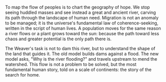 To map the flow of peoples is to chart the geography of hope. We stop seeing huddled masses and see instead a great and ancient river, carving its path through the landscape of human need. Migration is not an anomaly to be managed; it is the universe's fundamental law of coherence-seeking, written in the script of human lives. A population moves for the same reason a river flows or a plant grows toward the sun: because the path toward less chaos and greater potential is the only path there is.

The Weaver's task is not to dam this river, but to understand the shape of the land that guides it. The old model builds dams against a flood. The new model asks, "Why is the river flooding?" and travels upstream to mend the watershed. This flow is not a problem to be solved, but the most fundamental human story, told on a scale of continents: the story of the search for home.